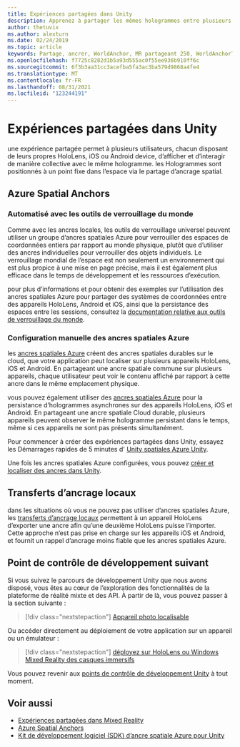 ```yaml
---
title: Expériences partagées dans Unity
description: Apprenez à partager les mêmes hologrammes entre plusieurs utilisateurs dans une application Unity avec des ancres spatiales Azure.
author: thetuvix
ms.author: alexturn
ms.date: 02/24/2019
ms.topic: article
keywords: Partage, ancrer, WorldAnchor, MR partageant 250, WorldAnchorTransferBatch, SpatialPerception, Azure, ancres spatiales Azure, ASA, casque de réalité mixte, casque Windows Mixed realisation, casque de réalité virtuelle
ms.openlocfilehash: f7725c8282d1b5a93d555ac0f55ee936b910ff6c
ms.sourcegitcommit: 6f3b3aa31cc3acefba5fa3ac3ba579d9868a4fe4
ms.translationtype: MT
ms.contentlocale: fr-FR
ms.lasthandoff: 08/31/2021
ms.locfileid: "123244191"
---
```

# <a name="shared-experiences-in-unity"></a>Expériences partagées dans Unity

une expérience partagée permet à plusieurs utilisateurs, chacun disposant de leurs propres HoloLens, iOS ou Android device, d’afficher et d’interagir de manière collective avec le même hologramme. les Hologrammes sont positionnés à un point fixe dans l’espace via le partage d’ancrage spatial.

## <a name="azure-spatial-anchors"></a>Azure Spatial Anchors

### <a name="automated-with-world-locking-tools"></a>Automatisé avec les outils de verrouillage du monde

Comme avec les ancres locales, les outils de verrouillage universel peuvent utiliser un groupe d’ancres spatiales Azure pour verrouiller des espaces de coordonnées entiers par rapport au monde physique, plutôt que d’utiliser des ancres individuelles pour verrouiller des objets individuels. Le verrouillage mondial de l’espace est non seulement un environnement qui est plus propice à une mise en page précise, mais il est également plus efficace dans le temps de développement et les ressources d’exécution.

pour plus d’informations et pour obtenir des exemples sur l’utilisation des ancres spatiales Azure pour partager des systèmes de coordonnées entre des appareils HoloLens, Android et iOS, ainsi que la persistance des espaces entre les sessions, consultez la [documentation relative aux outils de verrouillage du monde](https://microsoft.github.io/MixedReality-WorldLockingTools-Unity/DocGen/Documentation/HowTos/WLT_ASA.html).

### <a name="manual-configuration-of-azure-spatial-anchors"></a>Configuration manuelle des ancres spatiales Azure

les <a href="/azure/spatial-anchors/overview" target="_blank">ancres spatiales Azure</a> créent des ancres spatiales durables sur le cloud, que votre application peut localiser sur plusieurs appareils HoloLens, iOS et Android.  En partageant une ancre spatiale commune sur plusieurs appareils, chaque utilisateur peut voir le contenu affiché par rapport à cette ancre dans le même emplacement physique.

vous pouvez également utiliser des <a href="/azure/spatial-anchors/overview" target="_blank">ancres spatiales Azure</a> pour la persistance d’hologrammes asynchrones sur des appareils HoloLens, iOS et Android.  En partageant une ancre spatiale Cloud durable, plusieurs appareils peuvent observer le même hologramme persistant dans le temps, même si ces appareils ne sont pas présents simultanément.

Pour commencer à créer des expériences partagées dans Unity, essayez les Démarrages rapides de 5 minutes d' <a href="/azure/spatial-anchors/unity-overview" target="_blank">Unity spatiales Azure Unity</a>.

Une fois les ancres spatiales Azure configurées, vous pouvez <a href="/azure/spatial-anchors/concepts/create-locate-anchors-unity" target="_blank">créer et localiser des ancres dans Unity</a>.

## <a name="local-anchor-transfers"></a>Transferts d’ancrage locaux

dans les situations où vous ne pouvez pas utiliser d’ancres spatiales Azure, les [transferts d’ancrage locaux](../../out-of-scope/local-anchor-transfers-in-unity.md) permettent à un appareil HoloLens d’exporter une ancre afin qu’une deuxième HoloLens puisse l’importer.  Cette approche n’est pas prise en charge sur les appareils iOS et Android, et fournit un rappel d’ancrage moins fiable que les ancres spatiales Azure.

## <a name="next-development-checkpoint"></a>Point de contrôle de développement suivant

Si vous suivez le parcours de développement Unity que nous avons disposé, vous êtes au cœur de l’exploration des fonctionnalités de la plateforme de réalité mixte et des API. À partir de là, vous pouvez passer à la section suivante :

> [!div class="nextstepaction"]
> [Appareil photo localisable](locatable-camera-in-unity.md)

Ou accéder directement au déploiement de votre application sur un appareil ou un émulateur :

> [!div class="nextstepaction"]
> [déployez sur HoloLens ou Windows Mixed Reality des casques immersifs](../platform-capabilities-and-apis/using-visual-studio.md)

Vous pouvez revenir aux [points de contrôle de développement Unity](unity-development-overview.md#3-advanced-features) à tout moment.

## <a name="see-also"></a>Voir aussi
* [Expériences partagées dans Mixed Reality](../platform-capabilities-and-apis/shared-experiences-in-mixed-reality.md)
* <a href="/azure/spatial-anchors" target="_blank">Azure Spatial Anchors</a>
* <a href="/dotnet/api/Microsoft.Azure.SpatialAnchors" target="_blank">Kit de développement logiciel (SDK) d’ancre spatiale Azure pour Unity</a>